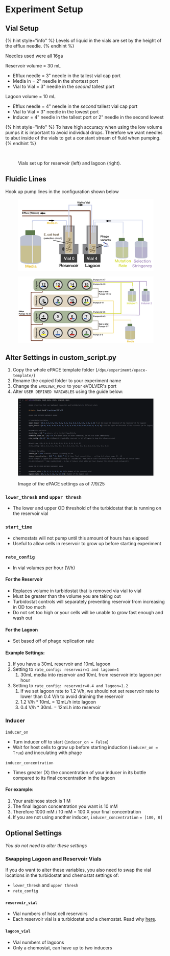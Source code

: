 # Experiment Setup

## Vial Setup

{% hint style="info" %}
Levels of liquid in the vials are set by the height of the efflux needle.
{% endhint %}

Needles used were all 16ga

Reservoir volume = 30 mL

* Efflux needle = 3" needle in the tallest vial cap port
* Media in = 2" needle in the shortest port
* Vial to Vial = 3" needle in the _second_ tallest port

Lagoon volume = 10 mL

* Efflux needle = 4" needle in the _second_ tallest vial cap port
* Vial to Vial = 3" needle in the lowest port
* Inducer = 4" needle in the tallest port or 2" needle in the second lowest

{% hint style="info" %}
To have high accuracy when using the low volume pumps it is important to avoid individual drops. Therefore we want needles to abut inside of the vials to get a constant stream of fluid when pumping.
{% endhint %}

<figure><img src="../../../.gitbook/assets/image (7) (1).png" alt=""><figcaption><p>Vials set up for reservoir (left) and lagoon (right).</p></figcaption></figure>

## Fluidic Lines

Hook up pump lines in the configuration shown below

<figure><img src="../../../.gitbook/assets/image (85).png" alt=""><figcaption></figcaption></figure>

<figure><img src="../../../.gitbook/assets/image (82).png" alt=""><figcaption></figcaption></figure>

## Alter Settings in custom\_script.py

1. Copy the whole ePACE template folder (`/dpu/experiment/epace-template/`)
2. Rename the copied folder to your experiment name
3. Change the `EVOLVER_PORT` to your eVOLVER's port
4. Alter `USER DEFINED VARIABLES` using the guide below:

<figure><img src="../../../.gitbook/assets/image (81).png" alt=""><figcaption><p>Image of the ePACE settings as of 7/9/25</p></figcaption></figure>

### `lower_thresh` and `upper thresh`

* The lower and upper OD threshold of the turbidostat that is running on the reservoir vial

### `start_time`&#x20;

* chemostats will not pump until this amount of hours has elapsed
* Useful to allow cells in reservoir to grow up before starting experiment

### `rate_config`

* In vial volumes per hour (V/h)

#### For the Reservoir

* Replaces volume in turbidostat that is removed via vial to vial
* Must be greater than the volume you are taking out
* Turbidostat controls will separately preventing reservoir from increasing in OD too much
* Do not set too high or your cells will be unable to grow fast enough and wash out

#### For the Lagoon

* Set based off of phage replication rate

#### Example Settings:

1. If you have a 30mL reservoir and 10mL lagoon
2. Setting to `rate_config: reservoir=1 and lagoon=1`
   1. 30mL media into reservoir and 10mL from reservoir into lagoon per hour
3. Setting to `rate_config: reservoir=0.4 and lagoon=1.2`
   1. If we set lagoon rate to 1.2 V/h, we should not set reservoir rate to lower than 0.4 V/h to avoid draining the reservoir
   2. 1.2 V/h \* 10mL = 12mL/h into lagoon
   3. 0.4 V/h \* 30mL = 12mLh into reservoir

### Inducer

`inducer_on`

* Turn inducer off to start (`inducer_on = False`)
* Wait for host cells to grow up before starting induction (`inducer_on = True`) and inoculating with phage

`inducer_concentration`

* Times greater (X) the concentration of your inducer in its bottle compared to its final concentration in the lagoon

#### For example:

1. Your arabinose stock is 1 M
2. The final lagoon concentration you want is 10 mM
3. Therefore 1000 mM / 10 mM = 100 X your final concentration
4. If you are not using another inducer, `inducer_concentration` `= [100, 0]`

## Optional Settings

_You do not need to alter these settings_

### Swapping Lagoon and Reservoir Vials

If you do want to alter these variables, you also need to swap the vial locations in the turbidostat and chemostat settings of:

* `lower_thresh` and `upper thresh`
* `rate_config`

#### `reservoir_vial`&#x20;

* Vial numbers of host cell reservoirs
* Each reservoir vial is a turbidostat _and_ a chemostat. Read why [here](./#implementing-controlled-host-cell-density-in-reservoirs).

#### `lagoon_vial`&#x20;

* Vial numbers of lagoons
* Only a chemostat, can have up to two inducers

